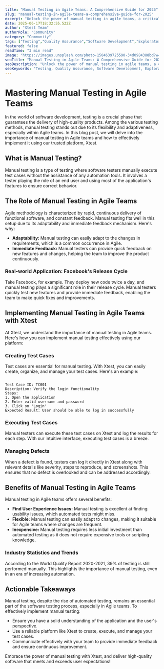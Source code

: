 ```yaml
---
title: "Manual Testing in Agile Teams: A Comprehensive Guide for 2025"
slug: "manual-testing-in-agile-teams-a-comprehensive-guide-for-2025"
excerpt: "Unlock the power of manual testing in agile teams, a critical yet often overlooked component in software development. Delve into our insightful blog post, and discover how manual testing can effectively enhance your agile teams productivity, software quality, and customer satisfaction."
date: 2025-06-17T18:32:55.522Z
author: "Xtest Team"
authorRole: "Community"
category: "Community"
tags: ["Testing","Quality Assurance","Software Development","Exploratory Testing","UAT"]
featured: false
readTime: "3 min read"
image: "https://images.unsplash.com/photo-1504639725590-34d0984388bd?w=1200&h=600&fit=crop"
seoTitle: "Manual Testing in Agile Teams: A Comprehensive Guide for 2025"
seoDescription: "Unlock the power of manual testing in agile teams, a critical yet often overlooked component in software development. Delve into our insightful blog post, and discover how manual testing can effectively enhance your agile teams productivity, software quality, and customer satisfaction."
seoKeywords: "Testing, Quality Assurance, Software Development, Exploratory Testing, UAT"
---
```


# Mastering Manual Testing in Agile Teams

In the world of software development, testing is a crucial phase that guarantees the delivery of high-quality products. Among the various testing methods, manual testing stands out due to its flexibility and adaptiveness, especially within Agile teams. In this blog post, we will delve into the importance of manual testing in Agile teams and how to effectively implement it using our trusted platform, Xtest.

## What is Manual Testing?

Manual testing is a type of testing where software testers manually execute test cases without the assistance of any automation tools. It involves a tester playing the role of an end user and using most of the application's features to ensure correct behavior.

## The Role of Manual Testing in Agile Teams

Agile methodology is characterized by rapid, continuous delivery of functional software, and constant feedback. Manual testing fits well in this setup due to its adaptability and immediate feedback mechanism. Here's why:

*   **Adaptability:** Manual testing can easily adapt to the changes in requirements, which is a common occurrence in Agile.
*   **Immediate Feedback:** Manual testers can provide quick feedback on new features and changes, helping the team to improve the product continuously.

### Real-world Application: Facebook's Release Cycle

Take Facebook, for example. They deploy new code twice a day, and manual testing plays a significant role in their release cycle. Manual testers quickly test new features and provide immediate feedback, enabling the team to make quick fixes and improvements.

## Implementing Manual Testing in Agile Teams with Xtest

At Xtest, we understand the importance of manual testing in Agile teams. Here's how you can implement manual testing effectively using our platform:

### Creating Test Cases

Test cases are essential for manual testing. With Xtest, you can easily create, organize, and manage your test cases. Here's an example:

```

Test Case ID: TC001
Description: Verify the login functionality
Steps:
1. Open the application
2. Enter valid username and password
3. Click on 'Login'
Expected Result: User should be able to log in successfully
```

### Executing Test Cases

Manual testers can execute these test cases on Xtest and log the results for each step. With our intuitive interface, executing test cases is a breeze.

### Managing Defects

When a defect is found, testers can log it directly in Xtest along with relevant details like severity, steps to reproduce, and screenshots. This ensures that no defect is overlooked and can be addressed accordingly.

## Benefits of Manual Testing in Agile Teams

Manual testing in Agile teams offers several benefits:

*   **Find User Experience Issues:** Manual testing is excellent at finding usability issues, which automated tests might miss.
*   **Flexible:** Manual testing can easily adapt to changes, making it suitable for Agile teams where changes are frequent.
*   **Inexpensive:** Manual testing requires less initial investment than automated testing as it does not require expensive tools or scripting knowledge.

### Industry Statistics and Trends

According to the World Quality Report 2020-2021, 39% of testing is still performed manually. This highlights the importance of manual testing, even in an era of increasing automation.

## Actionable Takeaways

Manual testing, despite the rise of automated testing, remains an essential part of the software testing process, especially in Agile teams. To effectively implement manual testing:

*   Ensure you have a solid understanding of the application and the user's perspective.
*   Use a reliable platform like Xtest to create, execute, and manage your test cases.
*   Communicate effectively with your team to provide immediate feedback and ensure continuous improvement.

Embrace the power of manual testing with Xtest, and deliver high-quality software that meets and exceeds user expectations!
